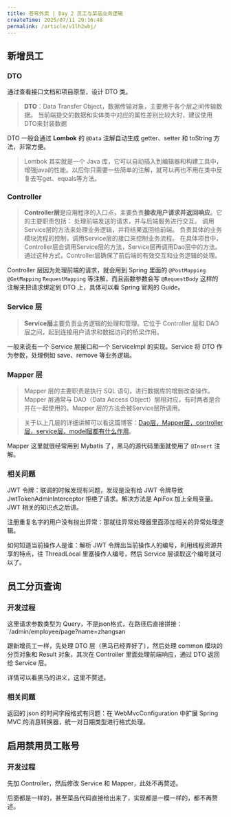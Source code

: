 ```yaml
---
title: 苍穹外卖 | Day 2 员工与菜品业务逻辑
createTime: 2025/07/11 20:16:48
permalink: /article/v1lh2wbj/
---
```

## 新增员工

### DTO

通过查看接口文档和项目原型，设计 DTO 类。

>  **DTO**：Data Transfer Object，数据传输对象，主要用于各个层之间传输数据。
>  当前端提交的数据和实体类中对应的属性差别比较大时，建议使用DTO来封装数据

DTO 一般会通过 **Lombok** 的  `@Data` 注解自动生成 getter、setter 和 toString 方法，非常方便。

> Lombok 其实就是一个 Java 库，它可以自动插入到编辑器和构建工具中，增强java的性能。以后你只需要一些简单的注解，就可以再也不用在类中反复去写get、equals等方法。

### Controller

> **Controller层**是应用程序的入口点，主要负责**接收用户请求并返回响应**。它的主要职责包括：
> 	处理前端发送的请求，并与后端服务进行交互。
> 	调用Service层的方法来处理业务逻辑，并将结果返回给前端。
> 	负责具体的业务模块流程的控制，调用Service层的接口来控制业务流程。
> 	在具体项目中，Controller层会调用Service层的方法，Service层再调用Dao层中的方法。
> 通过这种方式，Controller层确保了前后端的有效交互和业务逻辑的处理。

Controller 层因为处理前端的请求，就会用到 Spring 里面的 `@PostMapping` `@GetMapping` `RequestMapping` 等注解，而且函数参数会写 `@RequestBody` 这样的注解来把请求绑定到 DTO 上，具体可以看 Spring 官网的 Guide。

### Service 层

> **Service层**主要负责业务逻辑的处理和管理。它位于 Controller 层和 DAO 层之间，起到连接用户请求和数据访问的桥梁作用。

一般来说有一个 Service 层接口和一个 ServiceImpl 的实现。Service 将 DTO 作为参数，处理例如 save、remove 等业务逻辑。

### Mapper 层

> Mapper 层的主要职责是执行 SQL 语句，进行数据库的增删改查操作。Mapper 层通常与 DAO（Data Access Object）层相对应，有时两者是合并在一起使用的。Mapper 层的方法会被Service层所调用。

> 关于以上几层的详细讲解可以看这篇博客：[Dao层，Mapper层，controller层，service层，model层都有什么作用](https://blog.csdn.net/qq_38129062/article/details/88967217)。

Mapper 这里就很经常用到 Mybatis 了，黑马的源代码里面就使用了 `@Insert` 注解。

### 相关问题

JWT 令牌：联调的时候发现有问题，发现是没有给 JWT 令牌导致 JwtTokenAdminInterceptor 拒绝了请求。解决方法是 ApiFox 加上全局变量。JWT 相关的知识点之后讲。

注册重复名字的用户没有抛出异常：那就往异常处理器里面添加相关的异常处理逻辑。

如何知道当前操作人是谁：解析 JWT 令牌出当前操作人的编号，利用线程资源共享的特点，往 ThreadLocal 里塞操作人编号，然后 Service 层读取这个编号就可以了。

## 员工分页查询

### 开发过程

这里请求参数类型为 Query，不是json格式，在路径后直接拼接：`/admin/employee/page?name=zhangsan

跟新增员工一样，先处理 DTO 层（黑马已经弄好了），然后处理 common 模块的分页对象和 Result 对象，其次在 Controller 里面处理前端响应，通过 DTO 返回给 Service 层。

详情可以看黑马的讲义，这里不赘述。

### 相关问题

返回的 json 的时间字段格式有问题：在 WebMvcConfiguration 中扩展 Spring MVC 的消息转换器，统一对日期类型进行格式处理。

## 启用禁用员工账号

### 开发过程

先加 Controller，然后修改 Service 和 Mapper，此处不再赘述。

后面都是一样的，甚至菜品代码直接给出来了，实现都是一模一样的，都不再赘述。
